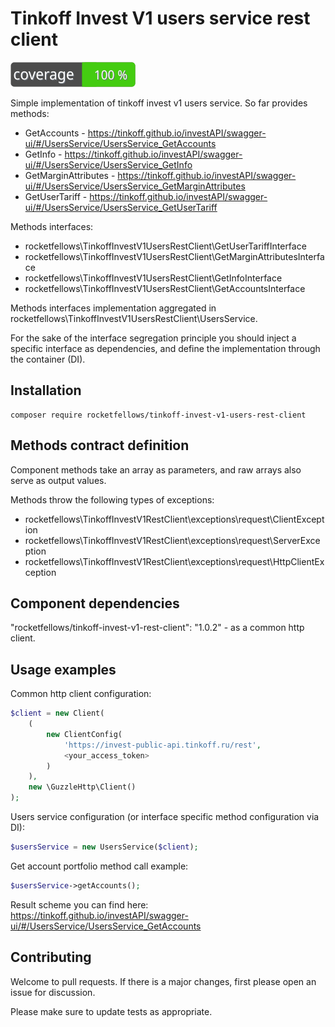 # Tinkoff Invest V1 users service rest client

![Code Coverage Badge](./badge.svg)

Simple implementation of tinkoff invest v1 users service.
So far provides methods:
- GetAccounts - https://tinkoff.github.io/investAPI/swagger-ui/#/UsersService/UsersService_GetAccounts
- GetInfo - https://tinkoff.github.io/investAPI/swagger-ui/#/UsersService/UsersService_GetInfo
- GetMarginAttributes - https://tinkoff.github.io/investAPI/swagger-ui/#/UsersService/UsersService_GetMarginAttributes
- GetUserTariff - https://tinkoff.github.io/investAPI/swagger-ui/#/UsersService/UsersService_GetUserTariff

Methods interfaces:
- rocketfellows\TinkoffInvestV1UsersRestClient\GetUserTariffInterface
- rocketfellows\TinkoffInvestV1UsersRestClient\GetMarginAttributesInterface
- rocketfellows\TinkoffInvestV1UsersRestClient\GetInfoInterface
- rocketfellows\TinkoffInvestV1UsersRestClient\GetAccountsInterface

Methods interfaces implementation aggregated in rocketfellows\TinkoffInvestV1UsersRestClient\UsersService.

For the sake of the interface segregation principle you should inject a specific interface as dependencies, and define the implementation through the container (DI).

## Installation
```shell
composer require rocketfellows/tinkoff-invest-v1-users-rest-client
```

## Methods contract definition

Component methods take an array as parameters, and raw arrays also serve as output values.

Methods throw the following types of exceptions:
- rocketfellows\TinkoffInvestV1RestClient\exceptions\request\ClientException
- rocketfellows\TinkoffInvestV1RestClient\exceptions\request\ServerException
- rocketfellows\TinkoffInvestV1RestClient\exceptions\request\HttpClientException

## Component dependencies

"rocketfellows/tinkoff-invest-v1-rest-client": "1.0.2" - as a common http client.

## Usage examples

Common http client configuration:

```php
$client = new Client(
    (
        new ClientConfig(
            'https://invest-public-api.tinkoff.ru/rest',
            <your_access_token>
        )
    ),
    new \GuzzleHttp\Client()
);
```

Users service configuration (or interface specific method configuration via DI):

```php
$usersService = new UsersService($client);
```

Get account portfolio method call example:

```php
$usersService->getAccounts();
```

Result scheme you can find here: https://tinkoff.github.io/investAPI/swagger-ui/#/UsersService/UsersService_GetAccounts

## Contributing

Welcome to pull requests. If there is a major changes, first please open an issue for discussion.

Please make sure to update tests as appropriate.
